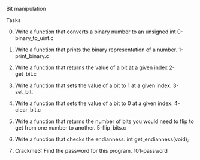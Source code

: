 Bit manipulation

Tasks

0. Write a function that converts a binary number to an unsigned int
0-binary_to_uint.c

1. Write a function that prints the binary representation of a number.
1-print_binary.c

2. Write a function that returns the value of a bit at a given index
2-get_bit.c

3. Write a function that sets the value of a bit to 1 at a given index.
3-set_bit.

4. Write a function that sets the value of a bit to 0 at a given index.
4-clear_bit.c

5. Write a function that returns the number of bits you would need to flip to get from one number to another.
5-flip_bits.c

6. Write a function that checks the endianness.
int get_endianness(void);

7. Crackme3: Find the password for this program.
101-password
